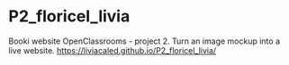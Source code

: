 # P2_floricel_livia
Booki website
OpenClassrooms - project 2. Turn an image mockup into a live website.
https://liviacaled.github.io/P2_floricel_livia/
